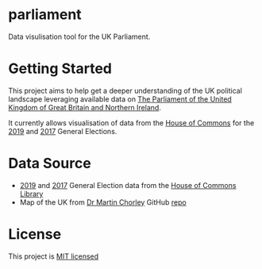 # parliament

Data visulisation tool for the UK Parliament.

# Getting Started

This project aims to help get a deeper understanding of the UK political landscape leveraging available data on [The Parliament of the United Kingdom of Great Britain and Northern Ireland](https://www.parliament.uk/).

It currently allows visualisation of data from the [House of Commons](https://www.parliament.uk/business/commons/) for the [2019](https://en.wikipedia.org/wiki/2019_United_Kingdom_general_election) and [2017](https://en.wikipedia.org/wiki/2017_United_Kingdom_general_election) General Elections.

# Data Source

-   [2019](https://en.wikipedia.org/wiki/2019_United_Kingdom_general_election) and [2017](https://en.wikipedia.org/wiki/2017_United_Kingdom_general_election) General Election data from the [House of Commons Library](https://commonslibrary.parliament.uk/parliament-and-elections/elections-elections/constituency-data-election-results/)
-   Map of the UK from [Dr Martin Chorley](https://github.com/martinjc) GitHub [repo](https://github.com/martinjc/UK-GeoJSON)

# License

This project is [MIT licensed](LICENSE)